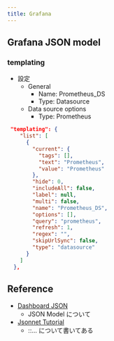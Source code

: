 ```yaml
---
title: Grafana
---
```


## Grafana JSON model
### templating
* 設定
    * General
        * Name: Prometheus_DS
        * Type: Datasource
    * Data source options
        * Type: Prometheus         

``` json
 "templating": {
    "list": [
      {
        "current": {
          "tags": [],
          "text": "Prometheus",
          "value": "Prometheus"
        },
        "hide": 0,
        "includeAll": false,
        "label": null,
        "multi": false,
        "name": "Prometheus_DS",
        "options": [],
        "query": "prometheus",
        "refresh": 1,
        "regex": "",
        "skipUrlSync": false,
        "type": "datasource"
      }
    ]
  },
```

## Reference
* [Dashboard JSON](https://grafana.com/docs/reference/dashboard/#dashboard-json)
    * JSON Model について
* [Jsonnet Tutorial](http://35.190.68.35/docs/tutorial.html)
    * <function>::... について書いてある